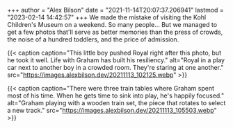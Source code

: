 +++
author = "Alex Bilson"
date = "2021-11-14T20:07:37.206941"
lastmod = "2023-02-14 14:42:57"
+++
We made the mistake of visiting the Kohl Children's Museum on a weekend. So many people... But we managed to get a few photos that'll serve as better memories than the press of crowds, the noise of a hundred toddlers, and the price of admission.

{{< caption caption="This little boy pushed Royal right after this photo, but he took it well. Life with Graham has built his resiliency." alt="Royal in a play car next to another boy in a crowded room. They're staring at one another." src="https://images.alexbilson.dev/20211113_102125.webp" >}}

{{< caption caption="There were three train tables where Graham spent most of his time. When he gets time to sink into play, he's happily focused." alt="Graham playing with a wooden train set, the piece that rotates to select a new track." src="https://images.alexbilson.dev/20211113_105503.webp" >}}

